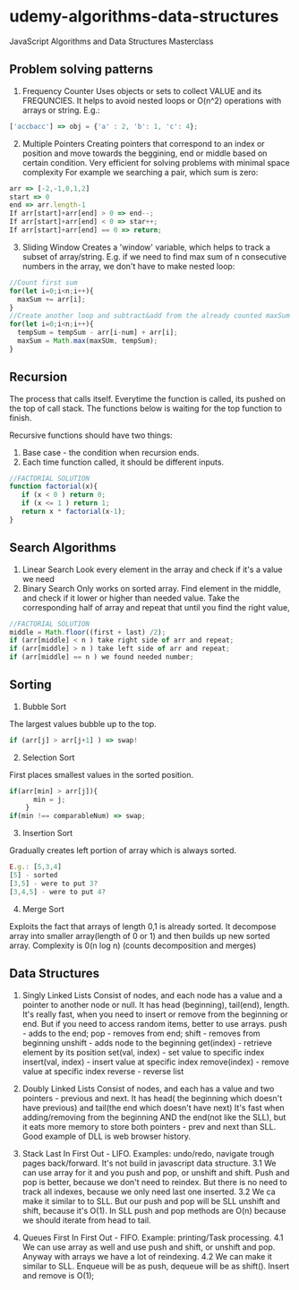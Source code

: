 # udemy-algorithms-data-structures
JavaScript Algorithms and Data Structures Masterclass

## Problem solving patterns

1. Frequency Counter
  Uses objects or sets to collect VALUE and its FREQUNCIES.
  It helps to avoid nested loops or O(n^2) operations with arrays or string.
  E.g.:
  ```javascript
  ['accbacc'] => obj = {'a' : 2, 'b': 1, 'c': 4};
  ```
2. Multiple Pointers
  Creating pointers that correspond to an index or position and move towards the beggining, end or middle based on certain condition.
  Very efficient for solving problems with minimal space complexity
  For example we searching a pair, which sum is zero:
  ```javascript
  arr => [-2,-1,0,1,2]
  start => 0
  end => arr.length-1
  If arr[start]+arr[end] > 0 => end--;
  If arr[start]+arr[end] < 0 => star++;
  If arr[start]+arr[end] == 0 => return;
  ```

3. Sliding Window
  Creates a 'window' variable, which helps to track a subset of array/string.
  E.g. if we need to find max sum of n consecutive numbers in the array, we don't have to make nested loop:
  ```javascript
  //Count first sum
  for(let i=0;i<n;i++){
    maxSum += arr[i];
  }
  //Create another loop and subtract&add from the already counted maxSum
  for(let i=0;i<n;i++){
    tempSum = tempSum - arr[i-num] + arr[i];
    maxSum = Math.max(maxSUm, tempSum);
  }
  ```

## Recursion

  The process that calls itself.
  Everytime the function is called, its pushed on the top of call stack. The functions below is waiting for the top function to finish.

  Recursive functions should have two things:
  1. Base case - the condition when recursion ends.
  2. Each time function called, it should be different inputs.

  ```javascript
  //FACTORIAL SOLUTION
  function factorial(x){
     if (x < 0 ) return 0;
     if (x <= 1 ) return 1;
     return x * factorial(x-1);
  }
  ```

## Search Algorithms

  1. Linear Search
  Look every element in the array and check if it's a value we need
  2. Binary Search
  Only works on sorted array. Find element in the middle, and check if it lower or higher than needed value. Take the corresponding half of array and repeat that until you find the right value,
  ```javascript
  //FACTORIAL SOLUTION
  middle = Math.floor((first + last) /2);
  if (arr[middle] < n ) take right side of arr and repeat;
  if (arr[middle] > n ) take left side of arr and repeat;
  if (arr[middle] == n ) we found needed number;
  ```
## Sorting

  1. Bubble Sort

  The largest values bubble up to the top.
  ```javascript
  if (arr[j] > arr[j+1] ) => swap!
  ```
  2. Selection Sort

  First places smallest values in the sorted position.
  ```javascript
  if(arr[min] > arr[j]){
        min = j;
      }
  if(min !== comparableNum) => swap;
  ```

  3. Insertion Sort

  Gradually creates left portion of array which is always sorted.
  ```javascript
  E.g.: [5,3,4]
  [5] - sorted
  [3,5] - were to put 3?
  [3,4,5] - were to put 4?
  ```

  4. Merge Sort

  Exploits the fact that arrays of length 0,1 is already sorted.
  It decompose array into smaller array(length of 0 or 1) and then builds up new sorted array.
  Complexity is 0(n log n) (counts decomposition and merges)

## Data Structures

  1. Singly Linked Lists
    Consist of nodes, and each node has a value and a pointer to another node or null.
    It has head (beginning), tail(end), length.
    It's really fast, when you need to insert or remove from the beginning or end. But if you need to access random items, better to use arrays.
    push - adds to the end;
    pop - removes from end;
    shift - removes from beginning
    unshift - adds node to the beginning
    get(index) - retrieve element by its position
    set(val, index) - set value to specific index
    insert(val, index) - insert value at specific index
    remove(index) - remove value at specific index
    reverse - reverse list

  2. Doubly Linked Lists
    Consist of nodes, and each has a value and two pointers - previous and next.
    It has head( the beginning which doesn't have previous) and tail(the end which doesn't have next)
    It's fast when adding/removing from the beginning AND the end(not like the SLL), but it eats more memory to store both pointers - prev and next than SLL.
    Good example of DLL is web browser history.

  3. Stack
    Last In First Out - LIFO. Examples: undo/redo, navigate trough pages back/forward. It's not build in javascript data structure.
    3.1 We can use array for it and you push and pop, or unshift and shift. Push and pop is better, because we don't need to reindex. But there is no need to track all indexes, because we only need last one inserted.
    3.2 We ca make it similar to to SLL. But our push and pop will be SLL unshift and shift, because it's O(1). In SLL push and pop methods are O(n) because we should iterate from head to tail.

  4. Queues
    First In First Out - FIFO. Example: printing/Task processing.
    4.1 We can use array as well and use push and shift, or unshift and pop. Anyway with arrays we have a lot of reindexing.
    4.2 We can make it similar to SLL. Enqueue will be as push, dequeue will be as shift(). Insert and remove is O(1);
